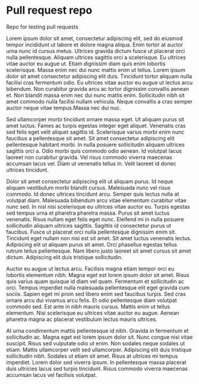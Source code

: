 # Pull request repo
Repo for testing pull requests

Lorem ipsum dolor sit amet, consectetur adipiscing elit, sed do eiusmod tempor incididunt ut labore et dolore magna aliqua. Enim tortor at auctor urna nunc id cursus metus. Ultrices gravida dictum fusce ut placerat orci nulla pellentesque. Aliquam ultrices sagittis orci a scelerisque. Eu ultrices vitae auctor eu augue ut. Etiam dignissim diam quis enim lobortis scelerisque. Massa enim nec dui nunc mattis enim ut tellus. Lorem ipsum dolor sit amet consectetur adipiscing elit duis. Tincidunt tortor aliquam nulla facilisi cras fermentum odio. Eu ultrices vitae auctor eu augue ut lectus arcu bibendum. Non curabitur gravida arcu ac tortor dignissim convallis aenean et. Non blandit massa enim nec dui nunc mattis enim. Sollicitudin nibh sit amet commodo nulla facilisi nullam vehicula. Neque convallis a cras semper auctor neque vitae tempus.Massa nec dui nuc.

Sed ullamcorper morbi tincidunt ornare massa eget. Ut aliquam purus sit amet luctus. Fames ac turpis egestas integer eget aliquet. Venenatis cras sed felis eget velit aliquet sagittis id. Scelerisque varius morbi enim nunc faucibus a pellentesque sit amet. Sit amet consectetur adipiscing elit pellentesque habitant morbi. In nulla posuere sollicitudin aliquam ultrices sagittis orci a. Odio morbi quis commodo odio aenean. Id volutpat lacus laoreet non curabitur gravida. Vel risus commodo viverra maecenas accumsan lacus vel. Diam ut venenatis tellus in. Velit laoreet id donec ultrices tincidunt.

Dolor sit amet consectetur adipiscing elit ut aliquam purus. Id neque aliquam vestibulum morbi blandit cursus. Malesuada nunc vel risus commodo. Id donec ultrices tincidunt arcu. Semper quis lectus nulla at volutpat diam. Malesuada bibendum arcu vitae elementum curabitur vitae nunc sed. In nisl nisi scelerisque eu ultrices vitae auctor eu. Turpis egestas sed tempus urna et pharetra pharetra massa. Purus sit amet luctus venenatis. Risus nullam eget felis eget nunc. Eleifend mi in nulla posuere sollicitudin aliquam ultrices sagittis. Sagittis id consectetur purus ut faucibus. Fusce ut placerat orci nulla pellentesque dignissim enim sit. Tincidunt eget nullam non nisi est sit amet. Sit amet luctus venenatis lectus. Adipiscing elit ut aliquam purus sit amet. Orci phasellus egestas tellus rutrum tellus pellentesque. Nam libero justo laoreet sit amet cursus sit amet dictum. Adipiscing elit duis tristique sollicitudin.

Auctor eu augue ut lectus arcu. Facilisis magna etiam tempor orci eu lobortis elementum nibh. Magna eget est lorem ipsum dolor sit amet. Risus quis varius quam quisque id diam vel quam. Fermentum et sollicitudin ac orci. Tempus imperdiet nulla malesuada pellentesque elit eget gravida cum sociis. Sapien eget mi proin sed libero enim sed faucibus turpis. Sed cras ornare arcu dui vivamus arcu felis. Et odio pellentesque diam volutpat commodo sed. Est ante in nibh mauris cursus. Mattis enim ut tellus elementum. Nisi scelerisque eu ultrices vitae auctor eu augue. Aenean pharetra magna ac placerat vestibulum lectus mauris ultrices.

At urna condimentum mattis pellentesque id nibh. Gravida in fermentum et sollicitudin ac. Magna eget est lorem ipsum dolor sit. Nunc congue nisi vitae suscipit. Risus sed vulputate odio ut enim. Non sodales neque sodales ut etiam. Mattis ullamcorper velit sed ullamcorper. Adipiscing elit duis tristique sollicitudin nibh. Sodales ut etiam sit amet. Risus at ultrices mi tempus imperdiet. Lorem dolor sed viverra ipsum. In pellentesque massa placerat duis ultricies lacus sed turpis tincidunt. Risus commodo viverra maecenas accumsan lacus vel facilisis volutpat.
